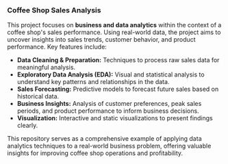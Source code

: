### Coffee Shop Sales Analysis 

This project focuses on **business and data analytics** within the context of a coffee shop's sales performance. Using real-world data, the project aims to uncover insights into sales trends, customer behavior, and product performance. Key features include:

- **Data Cleaning & Preparation:** Techniques to process raw sales data for meaningful analysis.
- **Exploratory Data Analysis (EDA):** Visual and statistical analysis to understand key patterns and relationships in the data.
- **Sales Forecasting:** Predictive models to forecast future sales based on historical data.
- **Business Insights:** Analysis of customer preferences, peak sales periods, and product performance to inform business decisions.
- **Visualization:** Interactive and static visualizations to present findings clearly.

This repository serves as a comprehensive example of applying data analytics techniques to a real-world business problem, offering valuable insights for improving coffee shop operations and profitability.
